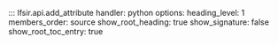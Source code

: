 
::: lfsir.api.add_attribute
    handler: python
    options:
        heading_level: 1
        members_order: source
        show_root_heading: true
        show_signature: false
        show_root_toc_entry: true
